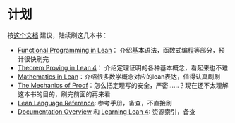 # 计划

按[这个文档](https://lean-lang.org/documentation/) 建议，陆续刷这几本书：

* [Functional Programming in Lean](https://lean-lang.org/functional_programming_in_lean/)： 介绍基本语法，函数式编程等部分，预计很快刷完
* [Theorem Proving in Lean 4](https://lean-lang.org/theorem_proving_in_lean4/)： 介绍定理证明的各种基本概念，看起来也不难
* [Mathematics in Lean](https://leanprover-community.github.io/mathematics_in_lean/index.html)：介绍很多数学概念对应的lean表达，值得认真刷刷
* [The Mechanics of Proof](https://hrmacbeth.github.io/math2001/)：怎么把定理写的安全，严密……？现在还不太理解这本书的目的，刷完前面的再来看
* [Lean Language Reference](https://lean-lang.org/doc/reference/latest): 参考手册，备查，不直接刷
* [Documentation Overview](https://lean-lang.org/lean4/doc/) 和 [Learning Lean 4](https://leanprover-community.github.io/learn.html): 资源索引，备查
